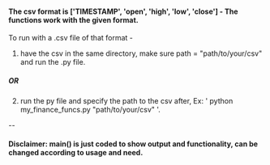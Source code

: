 #### The csv format is ['TIMESTAMP', 'open', 'high', 'low', 'close'] - The functions work with the given format.

To run with a .csv file of that format -
1. have the csv in the same directory, make sure path = "path/to/your/csv" and run the .py file.

##### OR
2. run the py file and specify the path to the csv after, Ex: ' python my_finance_funcs.py "path/to/your/csv" '.

--
#### Disclaimer: main() is just coded to show output and functionality, can be changed according to usage and need.
